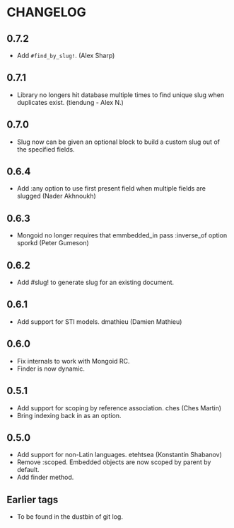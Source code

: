 CHANGELOG
=========

0.7.2
-----
* Add `#find_by_slug!`. (Alex Sharp)

0.7.1
-----
* Library no longers hit database multiple times to find unique slug when
  duplicates exist. (tiendung - Alex N.) 

0.7.0
-----

* Slug now can be given an optional block to build a custom slug out of
  the specified fields.

0.6.4
-----

* Add :any option to use first present field when multiple fields are
  slugged (Nader Akhnoukh)

0.6.3
-----

* Mongoid no longer requires that emmbedded_in pass :inverse_of option
  sporkd (Peter Gumeson)

0.6.2
-----

* Add #slug! to generate slug for an existing document.

0.6.1
-----

* Add support for STI models. dmathieu (Damien Mathieu)

0.6.0
-----

* Fix internals to work with Mongoid RC.
* Finder is now dynamic.

0.5.1
-----

* Add support for scoping by reference association. ches (Ches Martin)
* Bring indexing back in as an option.

0.5.0
-----

* Add support for non-Latin languages. etehtsea (Konstantin Shabanov)
* Remove :scoped. Embedded objects are now scoped by parent by
  default.
* Add finder method.

Earlier tags
------------

* To be found in the dustbin of git log.
